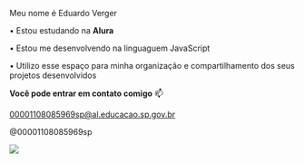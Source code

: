 Meu nome é Eduardo Verger  

  • Estou estudando na **Alura**
  
  • Estou me desenvolvendo na linguaguem JavaScript
  
  • Utilizo esse espaço para minha organização e compartilhamento dos seus projetos desenvolvidos


**Você pode entrar em contato comigo** 📫

00001108085969sp@al.educacao.sp.gov.br

@00001108085969sp 

![](https://media.tenor.com/OAnQsW_49AIAAAAi/pixel-art-percy.gif)
